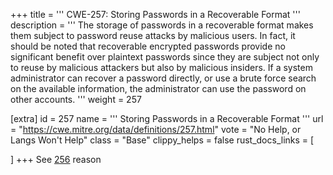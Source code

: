 +++
title = '''
CWE-257: Storing Passwords in a Recoverable Format
'''
description	= '''
The storage of passwords in a recoverable format makes them subject to password reuse attacks by malicious users. In fact, it should be noted that recoverable encrypted passwords provide no significant benefit over plaintext passwords since they are subject not only to reuse by malicious attackers but also by malicious insiders. If a system administrator can recover a password directly, or use a brute force search on the available information, the administrator can use the password on other accounts.
'''
weight = 257

[extra]
id = 257
name = '''
Storing Passwords in a Recoverable Format
'''
url = "https://cwe.mitre.org/data/definitions/257.html"
vote = "No Help, or Langs Won't Help"
class = "Base"
clippy_helps = false
rust_docs_links = [

]
+++
See [256](/cwes/cwe-256) reason
